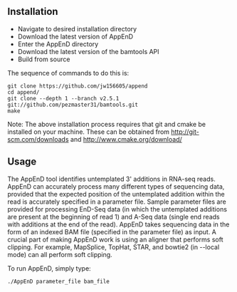 ## Installation

- Navigate to desired installation directory
- Download the latest version of AppEnD
- Enter the AppEnD directory
- Download the latest version of the bamtools API
- Build from source

The sequence of commands to do this is:
```
git clone https://github.com/jw156605/append
cd append/
git clone --depth 1 --branch v2.5.1 git://github.com/pezmaster31/bamtools.git
make
```

Note: The above installation process requires that git and cmake be installed on your machine. These can
be obtained from http://git-scm.com/downloads and http://www.cmake.org/download/

## Usage
The AppEnD tool identifies untemplated 3' additions in RNA-seq reads. AppEnD can accurately process many 
different types of sequencing data, provided that the expected position of the untemplated addition within
the read is accurately specified in a parameter file. Sample parameter files are provided for processing 
EnD-Seq data (in which the untemplated additions are present at the beginning of read 1) and A-Seq data 
(single end reads with additions at the end of the read). AppEnD takes sequencing data in the form of an 
indexed BAM file (specified in the parameter file) as input. A crucial part of making AppEnD work is 
using an aligner that performs soft clipping. For example, MapSplice, TopHat, STAR, and bowtie2 (in 
--local mode) can all perform soft clipping. 

To run AppEnD, simply type:
```
./AppEnD parameter_file bam_file
```
